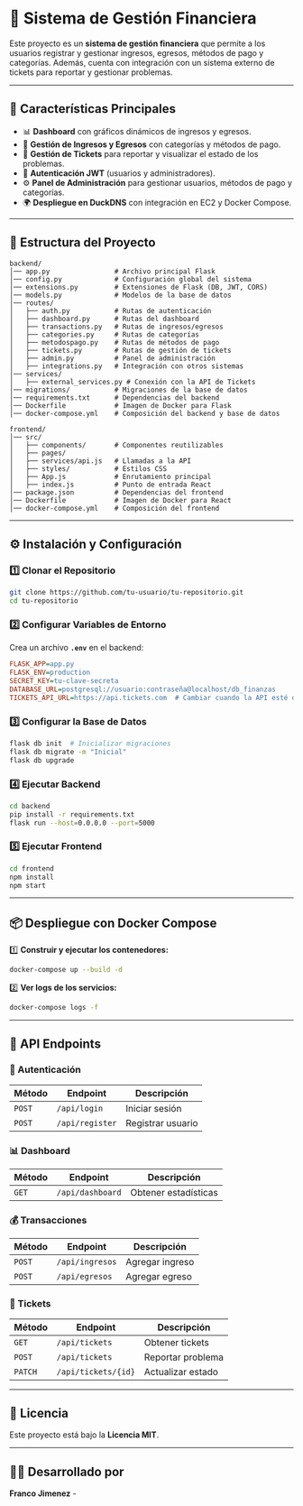 # 📌 Sistema de Gestión Financiera

Este proyecto es un **sistema de gestión financiera** que permite a los usuarios registrar y gestionar ingresos, egresos, métodos de pago y categorías. Además, cuenta con integración con un sistema externo de tickets para reportar y gestionar problemas.

---

## 🚀 Características Principales

- 📊 **Dashboard** con gráficos dinámicos de ingresos y egresos.
- 🏦 **Gestión de Ingresos y Egresos** con categorías y métodos de pago.
- 🎫 **Gestión de Tickets** para reportar y visualizar el estado de los problemas.
- 🔐 **Autenticación JWT** (usuarios y administradores).
- ⚙️ **Panel de Administración** para gestionar usuarios, métodos de pago y categorías.
- 🌍 **Despliegue en DuckDNS** con integración en EC2 y Docker Compose.

---

## 📂 Estructura del Proyecto

```
backend/
│── app.py                # Archivo principal Flask
│── config.py             # Configuración global del sistema
│── extensions.py         # Extensiones de Flask (DB, JWT, CORS)
│── models.py             # Modelos de la base de datos
│── routes/
│   ├── auth.py           # Rutas de autenticación
│   ├── dashboard.py      # Rutas del dashboard
│   ├── transactions.py   # Rutas de ingresos/egresos
│   ├── categories.py     # Rutas de categorías
│   ├── metodospago.py    # Rutas de métodos de pago
│   ├── tickets.py        # Rutas de gestión de tickets
│   ├── admin.py          # Panel de administración
│   ├── integrations.py   # Integración con otros sistemas
│── services/
│   ├── external_services.py # Conexión con la API de Tickets
│── migrations/           # Migraciones de la base de datos
│── requirements.txt      # Dependencias del backend
│── Dockerfile            # Imagen de Docker para Flask
│── docker-compose.yml    # Composición del backend y base de datos

frontend/
│── src/
│   ├── components/       # Componentes reutilizables
│   ├── pages/
│   ├── services/api.js   # Llamadas a la API
│   ├── styles/           # Estilos CSS
│   ├── App.js            # Enrutamiento principal
│   ├── index.js          # Punto de entrada React
│── package.json          # Dependencias del frontend
│── Dockerfile            # Imagen de Docker para React
│── docker-compose.yml    # Composición del frontend
```

---

## ⚙️ Instalación y Configuración

### 1️⃣ Clonar el Repositorio

```bash
git clone https://github.com/tu-usuario/tu-repositorio.git
cd tu-repositorio
```

### 2️⃣ Configurar Variables de Entorno

Crea un archivo **`.env`** en el backend:

```ini
FLASK_APP=app.py
FLASK_ENV=production
SECRET_KEY=tu-clave-secreta
DATABASE_URL=postgresql://usuario:contraseña@localhost/db_finanzas
TICKETS_API_URL=https://api.tickets.com  # Cambiar cuando la API esté disponible
```

### 3️⃣ Configurar la Base de Datos

```bash
flask db init  # Inicializar migraciones
flask db migrate -m "Inicial"
flask db upgrade
```

### 4️⃣ Ejecutar Backend

```bash
cd backend
pip install -r requirements.txt
flask run --host=0.0.0.0 --port=5000
```

### 5️⃣ Ejecutar Frontend

```bash
cd frontend
npm install
npm start
```

---

## 📦 Despliegue con Docker Compose

1️⃣ **Construir y ejecutar los contenedores:**
```bash
docker-compose up --build -d
```

2️⃣ **Ver logs de los servicios:**
```bash
docker-compose logs -f
```

---

## 📌 API Endpoints

### 🔐 Autenticación
| Método | Endpoint       | Descripción |
|--------|---------------|-------------|
| `POST` | `/api/login`  | Iniciar sesión |
| `POST` | `/api/register` | Registrar usuario |

### 📊 Dashboard
| Método | Endpoint       | Descripción |
|--------|---------------|-------------|
| `GET`  | `/api/dashboard`  | Obtener estadísticas |

### 💰 Transacciones
| Método | Endpoint       | Descripción |
|--------|---------------|-------------|
| `POST` | `/api/ingresos` | Agregar ingreso |
| `POST` | `/api/egresos`  | Agregar egreso |

### 🎫 Tickets
| Método | Endpoint       | Descripción |
|--------|---------------|-------------|
| `GET`  | `/api/tickets` | Obtener tickets |
| `POST` | `/api/tickets` | Reportar problema |
| `PATCH`| `/api/tickets/{id}` | Actualizar estado |

---

## 📜 Licencia
Este proyecto está bajo la **Licencia MIT**.

---

## 👨‍💻 Desarrollado por
**Franco Jimenez** -

